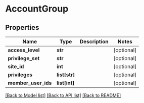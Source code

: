 # AccountGroup

## Properties
Name | Type | Description | Notes
------------ | ------------- | ------------- | -------------
**access_level** | **str** |  | [optional] 
**privilege_set** | **str** |  | [optional] 
**site_id** | **int** |  | [optional] 
**privileges** | **list[str]** |  | [optional] 
**member_user_ids** | **list[int]** |  | [optional] 

[[Back to Model list]](../README.md#documentation-for-models) [[Back to API list]](../README.md#documentation-for-api-endpoints) [[Back to README]](../README.md)



